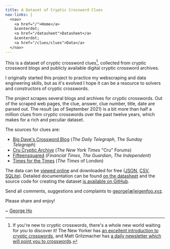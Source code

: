 ```yaml
---
title: A Dataset of Cryptic Crossword Clues
nav-links: |
  <nav>
    <a href="/">Home</a>
    &centerdot;
    <a href="/datasheet">Datasheet</a>
    &centerdot;
    <a href="/clues/clues">Data</a>
  </nav>
---
```


This is a dataset of cryptic crossword clues[^1], collected from cryptic crossword
blogs and publicly available digital cryptic crossword archives.

I originally started this project to practice my webscraping and data
engineering skills, but as it's evolved I hope it can be a resource to solvers
and constructors of cryptic crosswords.

The project scrapes several blogs and archives for cryptic crosswords. Out of
the scraped web pages, the clue, answer, clue number, title, date are parsed
out. The result (as of September 2021) is a bit more than half a million clues
from cryptic crosswords over the past twelve years, which makes for a rich and
peculiar dataset.

The sources for clues are:

- [Big Dave's Crossword Blog](http://bigdave44.com/) (_The Daily Telegraph_, _The Sunday Telegraph_)
- [Cru Cryptic Archive](https://archive.nytimes.com/www.nytimes.com/premium/xword/cryptic-archive.html) (_The New York Times_ "Cru" Forums)
- [Fifteensquared](https://www.fifteensquared.net/) (_Financial Times_, _The Guardian_, _The Independent_)
- [Times for the Times](https://times-xwd-times.livejournal.com/) (_The Times_ of London)

The data can be [viewed online](/clues/clues) and downloaded for free
([JSON](/clues/clues.json), [CSV](/clues/clues.csv?_size=max),
[SQLite](/clues.db)). Detailed documentation can be found [on the
datasheet](/static/datasheet.html) and the source code for creating the dataset
[is available on GitHub](https://github.com/eigenfoo/cryptics).

Send all comments, suggestions and complaints to
[george[&#230;]eigenfoo.xyz](mailto:george[&#230;]eigenfoo.xyz).

Please share and enjoy!

\~ [George Ho](eigenfoo.xyz/)

[^1]: If you're new to cryptic crosswords, there's a whole new world waiting for you to discover it! The New Yorker has [an excellent introduction to cryptic crosswords](https://www.newyorker.com/puzzles-and-games-dept/cryptic-crossword/reintroducing-the-new-yorkers-cryptic-crossword), and Matt Gritzmacher has [a daily newsletter which will point you to crosswords](https://crosswordlinks.substack.com/).
